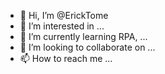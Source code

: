 - 👋 Hi, I’m @ErickTome
- 👀 I’m interested in ...
- 🌱 I’m currently learning RPA, ...
- 💞️ I’m looking to collaborate on ...
- 📫 How to reach me ...

<!---
ErickTome/ErickTome is a ✨ special ✨ repository because its `README.md` (this file) appears on your GitHub profile.
You can click the Preview link to take a look at your changes.
--->
